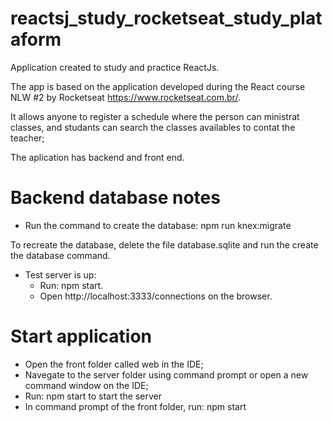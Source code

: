 # reactsj_study_rocketseat_study_plataform

Application created to study and practice ReactJs.

The app is based on the application developed during the React course NLW #2 by Rocketseat <https://www.rocketseat.com.br/>.

It allows anyone to register a schedule where the person can ministrat classes, and studants can search the classes availables to contat the teacher;

The aplication has backend and front end.

# Backend database notes

 - Run the command to create the database: npm run knex:migrate
 
To recreate the database, delete the file database.sqlite and run the create the database command.

 - Test server is up:
    - Run: npm start.
    - Open http://localhost:3333/connections on the browser.

# Start application
 - Open the front folder called web in the IDE;
 - Navegate to the server folder using command prompt or open a new command window on the IDE;
 - Run: npm start to start the server
 - In command prompt of the front folder, run: npm start 
